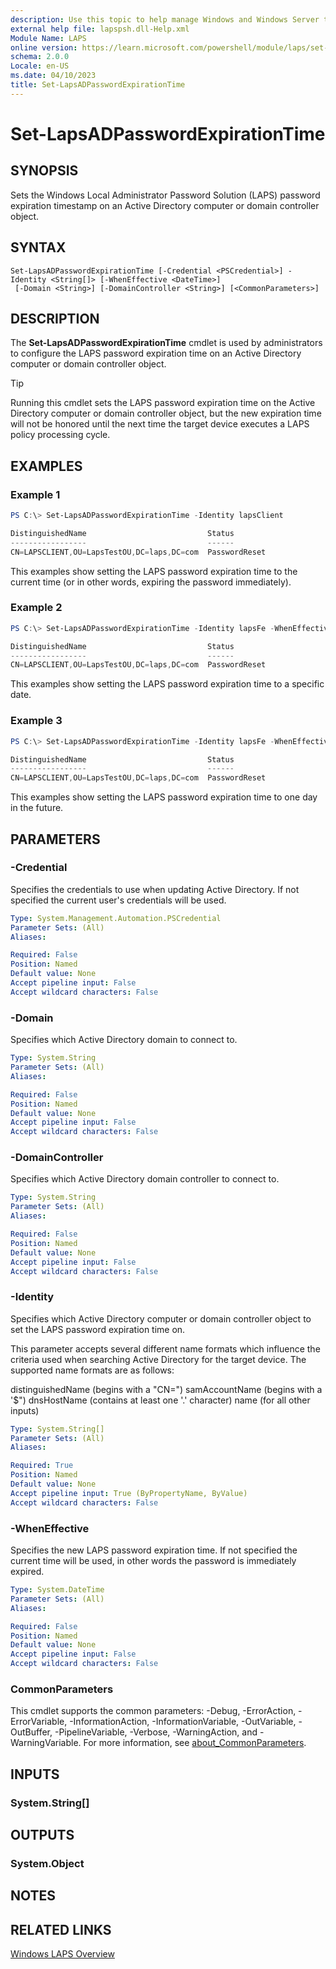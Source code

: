 ```yaml
---
description: Use this topic to help manage Windows and Windows Server technologies with Windows PowerShell.
external help file: lapspsh.dll-Help.xml
Module Name: LAPS
online version: https://learn.microsoft.com/powershell/module/laps/set-lapsadpasswordexpirationtime?view=windowsserver2022-ps&wt.mc_id=ps-gethelp
schema: 2.0.0
Locale: en-US
ms.date: 04/10/2023
title: Set-LapsADPasswordExpirationTime
---
```


# Set-LapsADPasswordExpirationTime

## SYNOPSIS

Sets the Windows Local Administrator Password Solution (LAPS) password expiration timestamp on an
Active Directory computer or domain controller object.

## SYNTAX

```
Set-LapsADPasswordExpirationTime [-Credential <PSCredential>] -Identity <String[]> [-WhenEffective <DateTime>]
 [-Domain <String>] [-DomainController <String>] [<CommonParameters>]
```

## DESCRIPTION

The **Set-LapsADPasswordExpirationTime** cmdlet is used by administrators to configure the LAPS
password expiration time on an Active Directory computer or domain controller object.

> [!TIP]
> Running this cmdlet sets the LAPS password expiration time on the Active Directory computer or
> domain controller object, but the new expiration time will not be honored until the next time the
> target device executes a LAPS policy processing cycle.

## EXAMPLES

### Example 1

```powershell
PS C:\> Set-LapsADPasswordExpirationTime -Identity lapsClient

DistinguishedName                           Status
-----------------                           ------
CN=LAPSCLIENT,OU=LapsTestOU,DC=laps,DC=com  PasswordReset
```

This examples show setting the LAPS password expiration time to the current time (or in other words,
expiring the password immediately).

### Example 2

```powershell
PS C:\> Set-LapsADPasswordExpirationTime -Identity lapsFe -WhenEffective (Get-Date -Date "07/04/2023 13:00:00")

DistinguishedName                           Status
-----------------                           ------
CN=LAPSCLIENT,OU=LapsTestOU,DC=laps,DC=com  PasswordReset
```

This examples show setting the LAPS password expiration time to a specific date.

### Example 3

```powershell
PS C:\> Set-LapsADPasswordExpirationTime -Identity lapsFe -WhenEffective (DateTime::Now.AddDays(1))

DistinguishedName                           Status
-----------------                           ------
CN=LAPSCLIENT,OU=LapsTestOU,DC=laps,DC=com  PasswordReset
```

This examples show setting the LAPS password expiration time to one day in the future.

## PARAMETERS

### -Credential

Specifies the credentials to use when updating Active Directory. If not specified the current user's
credentials will be used.

```yaml
Type: System.Management.Automation.PSCredential
Parameter Sets: (All)
Aliases:

Required: False
Position: Named
Default value: None
Accept pipeline input: False
Accept wildcard characters: False
```

### -Domain

Specifies which Active Directory domain to connect to.

```yaml
Type: System.String
Parameter Sets: (All)
Aliases:

Required: False
Position: Named
Default value: None
Accept pipeline input: False
Accept wildcard characters: False
```

### -DomainController

Specifies which Active Directory domain controller to connect to.

```yaml
Type: System.String
Parameter Sets: (All)
Aliases:

Required: False
Position: Named
Default value: None
Accept pipeline input: False
Accept wildcard characters: False
```

### -Identity

Specifies which Active Directory computer or domain controller object to set the LAPS password
expiration time on.

This parameter accepts several different name formats which influence the criteria used when
searching Active Directory for the target device. The supported name formats are as follows:

distinguishedName (begins with a "CN=")
samAccountName (begins with a '$")
dnsHostName (contains at least one '.' character)
name (for all other inputs)

```yaml
Type: System.String[]
Parameter Sets: (All)
Aliases:

Required: True
Position: Named
Default value: None
Accept pipeline input: True (ByPropertyName, ByValue)
Accept wildcard characters: False
```

### -WhenEffective

Specifies the new LAPS password expiration time. If not specified the current time will be used, in
other words the password is immediately expired.

```yaml
Type: System.DateTime
Parameter Sets: (All)
Aliases:

Required: False
Position: Named
Default value: None
Accept pipeline input: False
Accept wildcard characters: False
```

### CommonParameters

This cmdlet supports the common parameters: -Debug, -ErrorAction, -ErrorVariable,
-InformationAction, -InformationVariable, -OutVariable, -OutBuffer, -PipelineVariable, -Verbose,
-WarningAction, and -WarningVariable. For more information, see
[about_CommonParameters](http://go.microsoft.com/fwlink/?LinkID=113216).

## INPUTS

### System.String[]

## OUTPUTS

### System.Object

## NOTES

## RELATED LINKS

[Windows LAPS Overview](https://go.microsoft.com/fwlink/?linkid=2233901)

